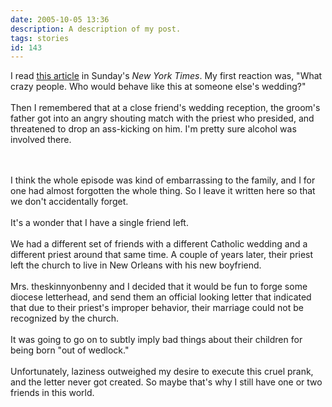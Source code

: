 ```yaml
---
date: 2005-10-05 13:36
description: A description of my post.
tags: stories
id: 143
---
```

I read <a href="http://www.nytimes.com/2005/10/02/fashion/sundaystyles/02TRASHERS.html" target="_blank">this article</a> in Sunday's <i>New York Times</i>.  My first reaction was, "What crazy people.  Who would behave like this at someone else's wedding?"<br />
<br />
Then I remembered that at a close friend's wedding reception, the groom's father got into an angry shouting match with the priest who presided, and threatened to drop an ass-kicking on him.  I'm pretty sure alcohol was involved there.<br />

<!--more--><br /><br />I think the whole episode was kind of embarrassing to the family, and I for one had almost forgotten the whole thing.  So I leave it written here so that we don't accidentally forget.<br />
<br />
It's a wonder that I have a single friend left.<br />
<br />
We had a different set of friends with a different Catholic wedding and a different priest around that same time.  A couple of years later, their priest left the church to live in New Orleans with his new boyfriend.<br />
<br />
Mrs. theskinnyonbenny and I decided that it would be fun to forge some diocese letterhead, and send them an official looking letter that indicated that due to their priest's improper behavior, their marriage could not be recognized by the church.<br />
<br />
It was going to go on to subtly imply bad things about their children for being born "out of wedlock."<br />
<br />
Unfortunately, laziness outweighed my desire to execute this cruel prank, and the letter never got created.  So maybe that's why I still have one or two friends in this world.
